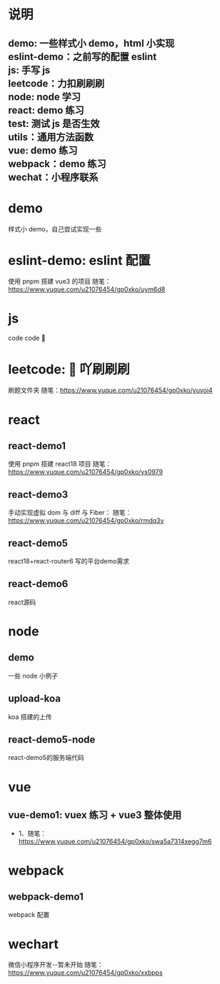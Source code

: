 # 说明
demo: 一些样式小 demo，html 小实现<br/>
eslint-demo：之前写的配置 eslint<br/>
js: 手写 js<br/>
leetcode：力扣刷刷刷<br/>
node: node 学习<br/>
react: demo 练习<br/>
test: 测试 js 是否生效<br/>
utils：通用方法函数<br/>
vue: demo 练习<br/>
webpack：demo 练习<br/>
wechat：小程序联系<br/>
---

# demo

样式小 demo，自己尝试实现一些
# eslint-demo: eslint 配置

使用 pnpm 搭建 vue3 的项目
随笔：https://www.yuque.com/u21076454/gp0xko/uym6d8
# js

code code 🤖️

# leetcode: 🐛 吖刷刷刷

刷题文件夹
随笔：https://www.yuque.com/u21076454/gp0xko/yuvoi4



# react

## react-demo1

使用 pnpm 搭建 react18 项目
随笔：https://www.yuque.com/u21076454/gp0xko/ys0979

## react-demo3

手动实现虚拟 dom 与 diff 与 Fiber：
随笔：https://www.yuque.com/u21076454/gp0xko/rmdq3v

## react-demo5
react18+react-router6 写的平台demo需求

## react-demo6
react源码

# node

## demo

一些 node 小例子

## upload-koa
koa 搭建的上传

## react-demo5-node
react-demo5的服务端代码

# vue

## vue-demo1: vuex 练习 + vue3 整体使用

- 1、随笔：https://www.yuque.com/u21076454/gp0xko/swa5a7314xegg7m6

# webpack

## webpack-demo1

webpack 配置

# wechart

微信小程序开发--暂未开始
随笔：https://www.yuque.com/u21076454/gp0xko/xxbpps

